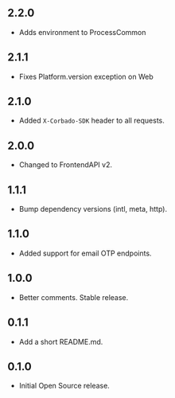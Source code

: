 ## 2.2.0
* Adds environment to ProcessCommon

## 2.1.1
* Fixes Platform.version exception on Web

## 2.1.0
* Added `X-Corbado-SDK` header to all requests.

## 2.0.0
* Changed to FrontendAPI v2.

## 1.1.1

* Bump dependency versions (intl, meta, http).

## 1.1.0

* Added support for email OTP endpoints.

## 1.0.0

* Better comments. Stable release.

## 0.1.1

* Add a short README.md.

## 0.1.0

* Initial Open Source release.
